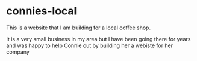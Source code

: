 # connies-local

This is a website that I am building for a local coffee shop.

It is a very small business in my area but I have been going there for years and was happy
to help Connie out by building her a webiste for her company
